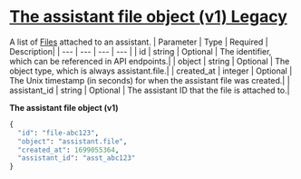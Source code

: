 # [The assistant file object (v1) Legacy](/docs/api-reference/assistants-v1/file-object)
A list of [Files](/docs/api-reference/files) attached to an
          assistant. 
| Parameter | Type   | Required | Description|
| --- | --- | --- | --- |
| id | string | Optional | The identifier, which can be referenced in API endpoints.| 
| object | string | Optional | The object type, which is always assistant.file.| 
| created_at | integer | Optional | The Unix timestamp (in seconds) for when the assistant file was                 created.| 
| assistant_id | string | Optional | The assistant ID that the file is attached to.| 

**The assistant file object (v1)**
```python
{
  "id": "file-abc123",
  "object": "assistant.file",
  "created_at": 1699055364,
  "assistant_id": "asst_abc123"
}
```

